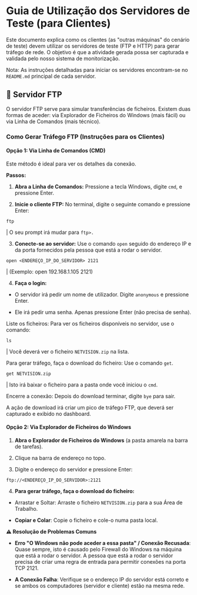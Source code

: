 # Guia de Utilização dos Servidores de Teste (para Clientes)
Este documento explica como os clientes (as "outras máquinas" do cenário de teste) devem utilizar os servidores de teste (FTP e HTTP) para gerar tráfego de rede. O objetivo é que a atividade gerada possa ser capturada e validada pelo nosso sistema de monitorização.

Nota: As instruções detalhadas para iniciar os servidores encontram-se no `README.md` principal de cada servidor.

## 📄 Servidor FTP
O servidor FTP serve para simular transferências de ficheiros. Existem duas formas de aceder: via Explorador de Ficheiros do Windows (mais fácil) ou via Linha de Comandos (mais técnico).

### **Como Gerar Tráfego FTP (Instruções para os Clientes)**
 
#### **Opção 1: Via Linha de Comandos (CMD)**
Este método é ideal para ver os detalhes da conexão.

**Passos:**

1. **Abra a Linha de Comandos:** Pressione a tecla Windows, digite `cmd`, e pressione Enter.

2. **Inicie o cliente FTP:** No terminal, digite o seguinte comando e pressione Enter:
```
ftp
```
| O seu prompt irá mudar para ``ftp>.`` 

3. **Conecte-se ao servidor:** Use o comando ``open`` seguido do endereço IP e da porta fornecidos pela pessoa que está a rodar o servidor.

```
open <ENDEREÇO_IP_DO_SERVIDOR> 2121
```
| (Exemplo: open 192.168.1.105 2121)

4. **Faça o login:**

- O servidor irá pedir um nome de utilizador. Digite ``anonymous`` e pressione Enter.

- Ele irá pedir uma senha. Apenas pressione Enter (não precisa de senha).

Liste os ficheiros: Para ver os ficheiros disponíveis no servidor, use o comando:

```
ls
```

| Você deverá ver o ficheiro ```NETVISION.zip``` na lista.

Para gerar tráfego, faça o download do ficheiro: Use o comando ``get``.

```
get NETVISION.zip
```

| Isto irá baixar o ficheiro para a pasta onde você iniciou o ``cmd``.

Encerre a conexão: Depois do download terminar, digite ``bye`` para sair.

A ação de download irá criar um pico de tráfego FTP, que deverá ser capturado e exibido no dashboard.

#### **Opção 2: Via Explorador de Ficheiros do Windows**
1. **Abra o Explorador de Ficheiros do Windows** (a pasta amarela na barra de tarefas).

2. Clique na barra de endereço no topo.

3. Digite o endereço do servidor e pressione Enter:

```
ftp://<ENDEREÇO_IP_DO_SERVIDOR>:2121
```
4. **Para gerar tráfego, faça o download do ficheiro:**

- Arrastar e Soltar: Arraste o ficheiro ``NETVISION.zip`` para a sua Área de Trabalho.

- **Copiar e Colar**: Copie o ficheiro e cole-o numa pasta local.

**⚠️ Resolução de Problemas Comuns**
- **Erro "O Windows não pode aceder a essa pasta" / Conexão Recusada**: Quase sempre, isto é causado pelo Firewall do Windows na máquina que está a rodar o servidor. A pessoa que está a rodar o servidor precisa de criar uma regra de entrada para permitir conexões na porta TCP 2121.

- **A Conexão Falha**: Verifique se o endereço IP do servidor está correto e se ambos os computadores (servidor e cliente) estão na mesma rede.